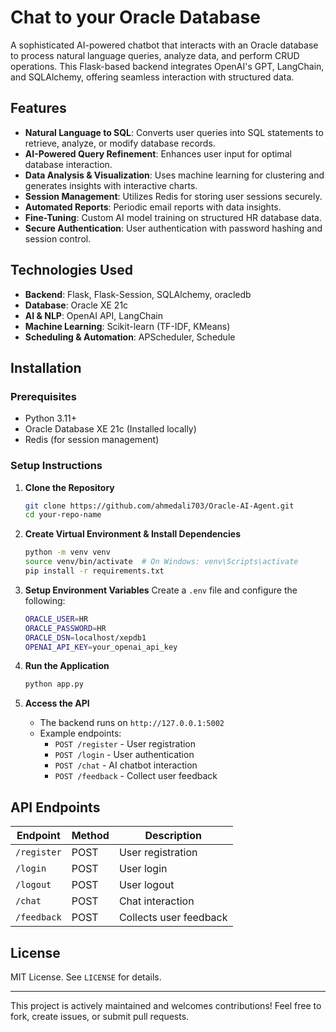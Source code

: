 # Chat to your Oracle Database 

A sophisticated AI-powered chatbot that interacts with an Oracle database to process natural language queries, analyze data, and perform CRUD operations. This Flask-based backend integrates OpenAI's GPT, LangChain, and SQLAlchemy, offering seamless interaction with structured data.

## Features

- **Natural Language to SQL**: Converts user queries into SQL statements to retrieve, analyze, or modify database records.
- **AI-Powered Query Refinement**: Enhances user input for optimal database interaction.
- **Data Analysis & Visualization**: Uses machine learning for clustering and generates insights with interactive charts.
- **Session Management**: Utilizes Redis for storing user sessions securely.
- **Automated Reports**: Periodic email reports with data insights.
- **Fine-Tuning**: Custom AI model training on structured HR database data.
- **Secure Authentication**: User authentication with password hashing and session control.

## Technologies Used

- **Backend**: Flask, Flask-Session, SQLAlchemy, oracledb
- **Database**: Oracle XE 21c
- **AI & NLP**: OpenAI API, LangChain
- **Machine Learning**: Scikit-learn (TF-IDF, KMeans)
- **Scheduling & Automation**: APScheduler, Schedule

## Installation

### Prerequisites
- Python 3.11+
- Oracle Database XE 21c (Installed locally)
- Redis (for session management)

### Setup Instructions

1. **Clone the Repository**
   ```sh
   git clone https://github.com/ahmedali703/Oracle-AI-Agent.git
   cd your-repo-name
   ```

2. **Create Virtual Environment & Install Dependencies**
   ```sh
   python -m venv venv
   source venv/bin/activate  # On Windows: venv\Scripts\activate
   pip install -r requirements.txt
   ```

3. **Setup Environment Variables**
   Create a `.env` file and configure the following:
   ```sh
   ORACLE_USER=HR
   ORACLE_PASSWORD=HR
   ORACLE_DSN=localhost/xepdb1
   OPENAI_API_KEY=your_openai_api_key
   ```

4. **Run the Application**
   ```sh
   python app.py
   ```

5. **Access the API**
   - The backend runs on `http://127.0.0.1:5002`
   - Example endpoints:
     - `POST /register` - User registration
     - `POST /login` - User authentication
     - `POST /chat` - AI chatbot interaction
     - `POST /feedback` - Collect user feedback



## API Endpoints

| Endpoint        | Method | Description |
|----------------|--------|-------------|
| `/register`    | POST   | User registration |
| `/login`       | POST   | User login |
| `/logout`      | POST   | User logout |
| `/chat`        | POST   | Chat interaction |
| `/feedback`    | POST   | Collects user feedback |

## License

MIT License. See `LICENSE` for details.

---

This project is actively maintained and welcomes contributions! Feel free to fork, create issues, or submit pull requests.

